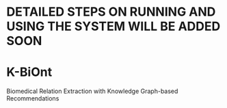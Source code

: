 # DETAILED STEPS ON RUNNING AND USING THE SYSTEM WILL BE ADDED SOON

# K-BiOnt
Biomedical Relation Extraction with Knowledge Graph-based Recommendations

